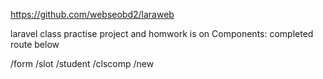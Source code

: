 https://github.com/webseobd2/laraweb

laravel class practise project and homwork is on Components:
completed route below

/form
/slot
/student
/clscomp
/new
